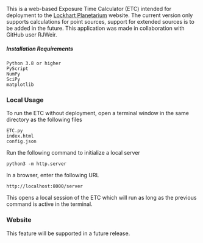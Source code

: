 This is a web-based Exposure Time Calculator (ETC) intended for deployment to the [Lockhart Planetarium](http://www.physics.umanitoba.ca/astro/?page_id=8) website. The current version only supports calculations for point sources, support for extended sources is to be added in the future. This application was made in collaboration with GitHub user RJWeir. 


##### Installation Requirements
	Python 3.8 or higher
	PyScript
	NumPy
	SciPy
	matplotlib


### Local Usage
To run the ETC without deployment, open a terminal window in the same directory as the following files
```
ETC.py
index.html
config.json
```
Run the following command to initialize a local server

```
python3 -m http.server
```

In a browser, enter the following URL
```
http://localhost:8000/server
```
This opens a local session of the ETC which will run as long as the previous command is active in the terminal.


### Website
This feature will be supported in a future release. 
